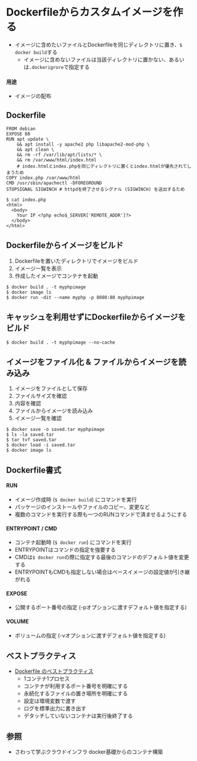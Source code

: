 # Dockerfileからカスタムイメージを作る
- イメージに含めたいファイルとDockerfileを同じディレクトリに置き、`$ docker build`する
  - イメージに含めないファイルは当該ディレクトリに置かない、あるいは`.dockerigrore`で指定する

#### 用途
- イメージの配布

## Dockerfile

```
FROM debian
EXPOSE 80
RUN apt update \
    && apt install -y apache2 php libapache2-mod-php \
    && apt clean \
    && rm -rf /var/lib/apt/lists/* \
    && rm /var/www/html/index.html
    # index.htmlとindex.phpを同じディレクトリに置くとindex.htmlが優先されてしまうため
COPY index.php /var/www/html
CMD /usr/sbin/apachectl -DFOREGROUND
STOPSIGNAL SIGWINCH # httpdを終了させるシグナル (SIGWINCH) を送出するため
```

```
$ cat index.php
<html>
  <body>
    Your IP <?php echo$_SERVER['REMOTE_ADDR']?>
  </body>
</html>
```

## Dockerfileからイメージをビルド
1. Dockerfileを置いたディレクトリでイメージをビルド
2. イメージ一覧を表示
3. 作成したイメージでコンテナを起動

```
$ docker build . -t myphpimage
$ docker image ls
$ docker run -dit --name myphp -p 8080:80 myphpimage
```

## キャッシュを利用せずにDockerfileからイメージをビルド
```
$ docker build . -t myphpimage --no-cache
```

## イメージをファイル化 & ファイルからイメージを読み込み
1. イメージをファイルとして保存
2. ファイルサイズを確認
3. 内容を確認
4. ファイルからイメージを読み込み
5. イメージ一覧を確認

```
$ docker save -o saved.tar myphpimage
$ ls -la saved.tar
$ tar tvf saved.tar
$ docker load -i saved.tar
$ docker image ls
```

## Dockerfile書式
#### RUN
- イメージ作成時 (`$ docker build`) にコマンドを実行
- パッケージのインストールやファイルのコピー、変更など
- 複数のコマンドを実行する際も一つのRUNコマンドで済ませるようにする

#### ENTRYPOINT / CMD
- コンテナ起動時 (`$ docker run`) にコマンドを実行
- ENTRYPOINTはコマンドの指定を強要する
- CMDは`$ docker run`の際に指定する最後のコマンドのデフォルト値を変更する
- ENTRYPOINTもCMDも指定しない場合はベースイメージの設定値が引き継がれる

#### EXPOSE
- 公開するポート番号の指定 (-pオプションに渡すデフォルト値を指定する)

#### VOLUME
- ボリュームの指定 (-vオプションに渡すデフォルト値を指定する)

## ベストプラクティス
- [Dockerfile のベストプラクティス](https://docs.docker.jp/engine/articles/dockerfile_best-practice.html)
  - 1コンテナ1プロセス
  - コンテナが利用するポート番号を明確にする
  - 永続化するファイルの置き場所を明確にする
  - 設定は環境変数で渡す
  - ログを標準出力に書き出す
  - デタッチしていないコンテナは実行後終了する

## 参照
- さわって学ぶクラウドインフラ docker基礎からのコンテナ構築
